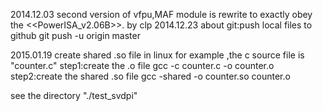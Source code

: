 2014.12.03
second version of vfpu,MAF module is rewrite to exactly obey the <<PowerISA_v2.06B>>. by clp
2014.12.23
about git:push local files to github
git push -u origin master 

2015.01.19
create shared .so file in linux
for example ,the c source file is "counter.c"
step1:create the .o file
    gcc -c counter.c -o counter.o
step2:create the shared .so file
    gcc -shared -o counter.so counter.o

see the directory "./test_svdpi"
